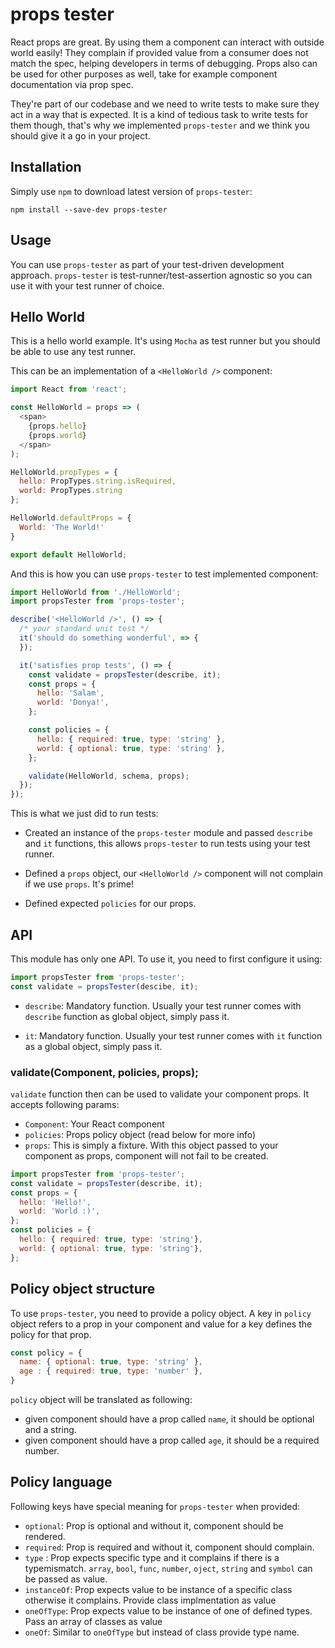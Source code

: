 # props tester
React props are great. By using them a component can interact with outside world easily!
They complain if provided value from a consumer does not match the spec, helping developers in terms of debugging.
Props also can be used for other purposes as well, take for example component documentation
via prop spec.

They're part of our codebase and we need to write tests to make sure they act
in a way that is expected. It is a kind of tedious task to write tests for them though, that's why we
implemented `props-tester` and we think you should give it a go in your project.

## Installation
Simply use `npm` to download latest version of `props-tester`:
```
npm install --save-dev props-tester
```

## Usage
You can use `props-tester` as part of your test-driven development approach.
`props-tester` is test-runner/test-assertion agnostic so you can use it with
your test runner of choice.

## Hello World
This is a hello world example. It's using `Mocha` as test runner but you should
be able to use any test runner.


This can be an implementation of a `<HelloWorld />` component:
```js
import React from 'react';

const HelloWorld = props => (
  <span>
    {props.hello}
    {props.world}
  </span>
);

HelloWorld.propTypes = {
  hello: PropTypes.string.isRequired,
  world: PropTypes.string
};

HelloWorld.defaultProps = {
  World: 'The World!'
}

export default HelloWorld;
```

And this is how you can use `props-tester` to test implemented component:
```js
import HelloWorld from './HelloWorld';
import propsTester from 'props-tester';

describe('<HelloWorld />', () => {
  /* your standard unit test */
  it('should do something wonderful', => {
  });

  it('satisfies prop tests', () => {
    const validate = propsTester(describe, it);
    const props = {
      hello: 'Salam',
      world: 'Donya!',
    };

    const policies = {
      hello: { required: true, type: 'string' },
      world: { optional: true, type: 'string' },
    };

    validate(HelloWorld, schema, props);
  });
});
```

This is what we just did to run tests:
 - Created an instance of the `props-tester` module and passed `describe` and `it`
 functions, this allows `props-tester` to run tests using your test runner.

 - Defined a `props` object, our `<HelloWorld />` component will not complain if
 we use `props`. It's prime!

 - Defined expected `policies` for our props.


## API
This module has only one API. To use it, you need to first configure it using:

```jsx
import propsTester from 'props-tester';
const validate = propsTester(descibe, it);
```

 - `describe`: Mandatory function. Usually your test runner comes with `describe`
function as global object, simply pass it.

 - `it`: Mandatory function. Usually your test runner comes with `it` function as
 a global object, simply pass it.


### validate(Component, policies, props);
`validate` function then can be used to validate your component props. It accepts
following params:
 - `Component`: Your React component
 - `policies`: Props policy object (read below for more info)
 - `props`: This is simply a fixture. With this object passed to your component
 as props, component will not fail to be created.


```jsx
import propsTester from 'props-tester';
const validate = propsTester(describe, it);
const props = {
  hello: 'Hello!',
  world: 'World :)',
};
const policies = {
  hello: { required: true, type: 'string'},
  world: { optional: true, type: 'string'},
};
```


## Policy object structure
To use `props-tester`, you need to provide a policy object. A key in `policy` object
refers to a prop in your component and value for a key defines the policy for that prop.

```js
const policy = {
  name: { optional: true, type: 'string' },
  age : { required: true, type: 'number' },
}
```

`policy` object will be translated as following:
 - given component should have a prop called `name`, it should be optional and a string.
 - given component should have a prop called `age`, it should be a required number.


## Policy language
Following keys have special meaning for `props-tester` when provided:
 - `optional`: Prop is optional and without it, component should be rendered.
 - `required`: Prop is required and without it, component should complain.
 - `type`    : Prop expects specific type and it complains if there is a typemismatch.
 `array`, `bool`, `func`, `number`, `oject`, `string` and `symbol` can be passed as value.
 - `instanceOf`: Prop expects value to be instance of a specific class otherwise it complains. Provide
 class implmentation as value
 - `oneOfType`: Prop expects value to be instance of one of defined types. Pass an array of classes as value
 - `oneOf`: Similar to `oneOfType` but instead of class provide type name.
